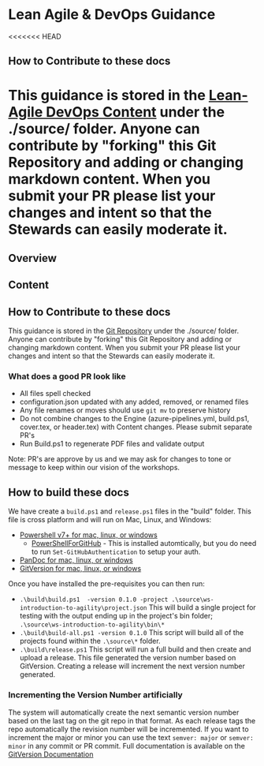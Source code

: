 # Lean Agile & DevOps Guidance


<<<<<<< HEAD
## How to Contribute to these docs

This guidance is stored in the [Lean-Agile DevOps Content](https://github.com/nkdAgility/lean-agile-devops-content) under the ./source/ folder. Anyone can contribute by "forking" this Git Repository and adding or changing markdown content. When you submit your PR please list your changes and intent so that the Stewards can easily moderate it.
=======

## Overview



## Content



## How to Contribute to these docs

This guidance is stored in the [Git Repository](https://github.com/nkdAgility/lean-agile-devops-content) under the ./source/ folder. Anyone can contribute by "forking" this Git Repository and adding or changing markdown content. When you submit your PR please list your changes and intent so that the Stewards can easily moderate it.

### What does a good PR look like

- All files spell checked
- configuration.json updated with any added, removed, or renamed files
- Any file renames or moves should use `git mv` to preserve history
- Do not combine changes to the Engine (azure-pipelines.yml, build.ps1, cover.tex, or header.tex) with Content changes. Please submit separate PR's
- Run Build.ps1 to regenerate PDF files and validate output

Note: PR's are approve by us and we may ask for changes to tone or message to keep within our vision of the workshops.


## How to build these docs

We have create a `build.ps1` and `release.ps1` files in the "build" folder. This file is cross platform and will run on Mac, Linux, and Windows:

- [Powershell v7+ for mac, linux, or windows](https://docs.microsoft.com/en-us/powershell/scripting/install/installing-powershell)
  - [PowerShellForGitHub](https://github.com/microsoft/PowerShellForGitHub#configuration) - This is installed automtically, but you do need to run `Set-GitHubAuthentication` to setup your auth.
- [PanDoc for mac, linux, or windows](https://pandoc.org/installing.html)
- [GitVersion for mac, linux, or windows](https://gitversion.net/docs/usage/cli/installation)

Once you have installed the pre-requisites you can then run:

- `.\build\build.ps1  -version 0.1.0 -project .\source\ws-introduction-to-agility\project.json` This will build a single project for testing with the output ending up in the project's bin folder; `.\source\ws-introduction-to-agility\bin\*`
- `.\build\build-all.ps1 -version 0.1.0` This script will build all of the projects found within the `.\source\*` folder.
- `.\build\release.ps1` This script will run a full build and then create and upload a release. This file generated the version number based on GitVersion. Creating a release will increment the next version number generated.

### Incrementing the Version Number artificially

The system will automatically create the next semantic version number based on the last tag on the git repo in that format. As each release tags the repo automatically the revision number will be incremented. If you want to increment the major or minor you can use the text `semver: major` or `semver: minor` in any commit or PR commit. Full documentation is available on the [GitVersion Documentation](https://gitversion.net/docs/reference/version-increments)

